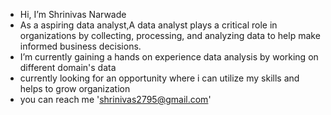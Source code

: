 - Hi, I’m Shrinivas Narwade
- As a aspiring data analyst,A data analyst plays a critical role in organizations by collecting, processing, and analyzing data to help make informed business decisions.
- I’m currently gaining a hands on experience data analysis by working on different domain's data
- currently looking for an opportunity where i can utilize my skills and helps to grow organization 
- you can reach me 'shrinivas2795@gmail.com' 

